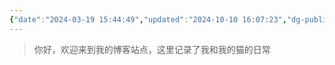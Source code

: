 ```yaml
---
{"date":"2024-03-19 15:44:49","updated":"2024-10-10 16:07:23","dg-publish":true,"dg-path":"/","title":"CatCodeMe's Blog"}
---
```



> 你好，欢迎来到我的博客站点，这里记录了我和我的猫的日常
